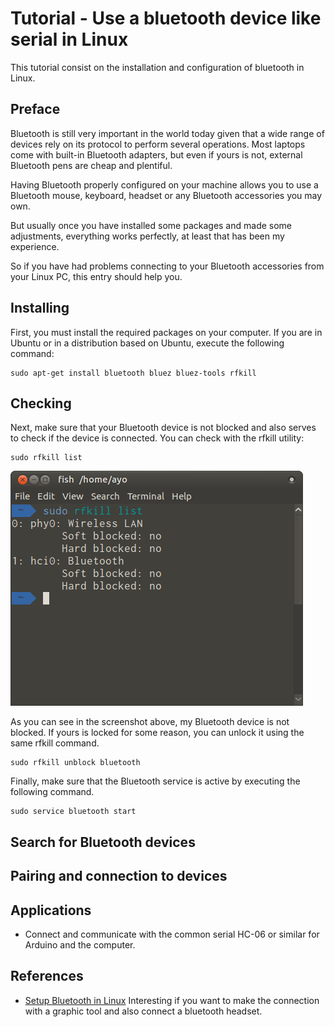 # Tutorial - Use a bluetooth device like serial in Linux

This tutorial consist on the installation and configuration of bluetooth in Linux.

## Preface

Bluetooth is still very important in the world today given that a wide range of devices rely on its protocol to perform several operations. Most laptops come with built-in Bluetooth adapters, but even if yours is not, external Bluetooth pens are cheap and plentiful.

Having Bluetooth properly configured on your machine allows you to use a Bluetooth mouse, keyboard, headset or any Bluetooth accessories you may own.

But usually once you have installed some packages and made some adjustments, everything works perfectly, at least that has been my experience.

So if you have had problems connecting to your Bluetooth accessories from your Linux PC, this entry should help you.

## Installing

First, you must install the required packages on your computer. If you are in Ubuntu or in a distribution based on Ubuntu, execute the following command:

```
sudo apt-get install bluetooth bluez bluez-tools rfkill
```

## Checking

Next, make sure that your Bluetooth device is not blocked and also serves to check if the device is connected. You can check with the rfkill utility:

```
sudo rfkill list
```

![alt text](https://raw.githubusercontent.com/racarla/Serial_Bluetooth_Linux/master/bluetooth-linux-rfkill.png)

As you can see in the screenshot above, my Bluetooth device is not blocked. If yours is locked for some reason, you can unlock it using the same rfkill command.

```
sudo rfkill unblock bluetooth
```

Finally, make sure that the Bluetooth service is active by executing the following command.

```
sudo service bluetooth start
```

## Search for Bluetooth devices

## Pairing and connection to devices

## Applications

* Connect and communicate with the common serial HC-06 or similar for Arduino and the computer.

## References
* [Setup Bluetooth in Linux](https://maslinux.es/como-configurar-bluetooth-en-gnulinux/)
Interesting if you want to make the connection with a graphic tool and also connect a bluetooth headset.
